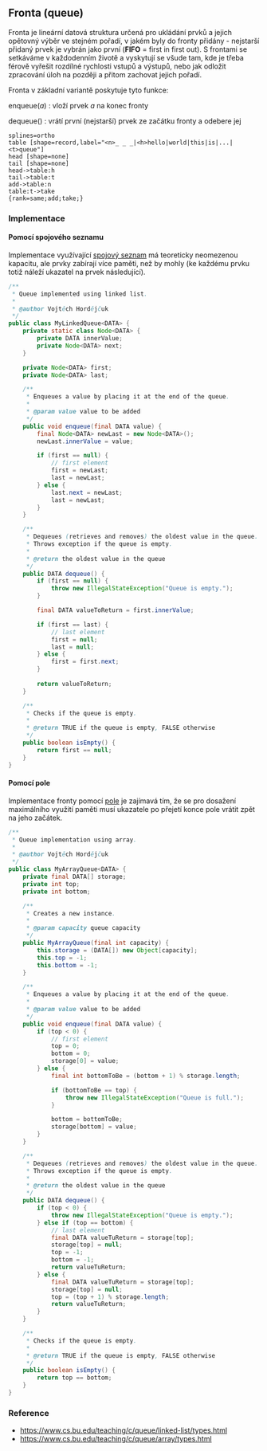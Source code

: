## Fronta (queue)

Fronta je lineární datová struktura určená pro ukládání prvků a jejich opětovný výběr ve stejném pořadí, v jakém byly do fronty přidány - nejstarší přidaný prvek je vybrán jako první (**FIFO** = first in first out). S frontami se setkáváme v každodenním životě a vyskytují se všude tam, kde je třeba férově vyřešit rozdílné rychlosti vstupů a výstupů, nebo jak odložit zpracování úloh na později a přitom zachovat jejich pořadí.

Fronta v základní variantě poskytuje tyto funkce:

enqueue(*a*)
: vloží prvek *a* na konec fronty

dequeue()
: vrátí první (nejstarší) prvek ze začátku fronty a odebere jej

```dot:digraph
splines=ortho
table [shape=record,label="<n>_ _ _|<h>hello|world|this|is|...|<t>queue"]
head [shape=none]
tail [shape=none]
head->table:h
tail->table:t
add->table:n
table:t->take
{rank=same;add;take;}
```

### Implementace

#### Pomocí spojového seznamu

Implementace využívající [spojový seznam](wiki/datova-struktura-seznam) má teoreticky neomezenou kapacitu, ale prvky zabírají více paměti, než by mohly (ke každému prvku totiž náleží ukazatel na prvek následující).

```java
/**
 * Queue implemented using linked list.
 *
 * @author Vojtěch Hordějčuk
 */
public class MyLinkedQueue<DATA> {
    private static class Node<DATA> {
        private DATA innerValue;
        private Node<DATA> next;
    }

    private Node<DATA> first;
    private Node<DATA> last;

    /**
     * Enqueues a value by placing it at the end of the queue.
     *
     * @param value value to be added
     */
    public void enqueue(final DATA value) {
        final Node<DATA> newLast = new Node<DATA>();
        newLast.innerValue = value;

        if (first == null) {
            // first element
            first = newLast;
            last = newLast;
        } else {
            last.next = newLast;
            last = newLast;
        }
    }

    /**
     * Dequeues (retrieves and removes) the oldest value in the queue.
     * Throws exception if the queue is empty.
     *
     * @return the oldest value in the queue
     */
    public DATA dequeue() {
        if (first == null) {
            throw new IllegalStateException("Queue is empty.");
        }

        final DATA valueToReturn = first.innerValue;

        if (first == last) {
            // last element
            first = null;
            last = null;
        } else {
            first = first.next;
        }
        
        return valueToReturn;
    }

    /**
     * Checks if the queue is empty.
     *
     * @return TRUE if the queue is empty, FALSE otherwise
     */
    public boolean isEmpty() {
        return first == null;
    }
}
```

#### Pomocí pole

Implementace fronty pomocí [pole](wiki/datova-struktura-pole) je zajímavá tím, že se pro dosažení maximálního využití paměti musí ukazatele po přejetí konce pole vrátit zpět na jeho začátek.

```java
/**
 * Queue implementation using array.
 *
 * @author Vojtěch Hordějčuk
 */
public class MyArrayQueue<DATA> {
    private final DATA[] storage;
    private int top;
    private int bottom;

    /**
     * Creates a new instance.
     *
     * @param capacity queue capacity
     */
    public MyArrayQueue(final int capacity) {
        this.storage = (DATA[]) new Object[capacity];
        this.top = -1;
        this.bottom = -1;
    }

    /**
     * Enqueues a value by placing it at the end of the queue.
     *
     * @param value value to be added
     */
    public void enqueue(final DATA value) {
        if (top < 0) {
            // first element
            top = 0;
            bottom = 0;
            storage[0] = value;
        } else {
            final int bottomToBe = (bottom + 1) % storage.length;

            if (bottomToBe == top) {
                throw new IllegalStateException("Queue is full.");
            }

            bottom = bottomToBe;
            storage[bottom] = value;
        }
    }

    /**
     * Dequeues (retrieves and removes) the oldest value in the queue.
     * Throws exception if the queue is empty.
     *
     * @return the oldest value in the queue
     */
    public DATA dequeue() {
        if (top < 0) {
            throw new IllegalStateException("Queue is empty.");
        } else if (top == bottom) {
            // last element
            final DATA valueTuReturn = storage[top];
            storage[top] = null;
            top = -1;
            bottom = -1;
            return valueTuReturn;
        } else {
            final DATA valueTuReturn = storage[top];
            storage[top] = null;
            top = (top + 1) % storage.length;
            return valueTuReturn;
        }
    }

    /**
     * Checks if the queue is empty.
     *
     * @return TRUE if the queue is empty, FALSE otherwise
     */
    public boolean isEmpty() {
        return top == bottom;
    }
}
```

### Reference

- https://www.cs.bu.edu/teaching/c/queue/linked-list/types.html
- https://www.cs.bu.edu/teaching/c/queue/array/types.html